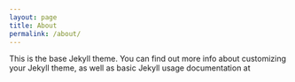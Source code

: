 ```yaml
---
layout: page
title: About
permalink: /about/
---
```


This is the base Jekyll theme. You can find out more info about customizing your Jekyll theme, as well as basic Jekyll usage documentation at 